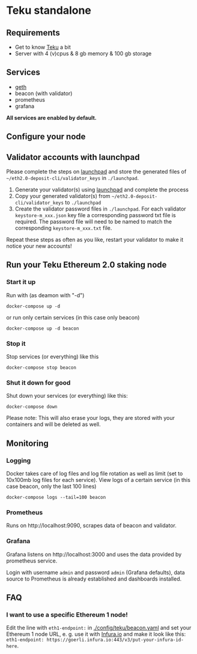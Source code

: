 # Teku standalone 

## Requirements
* Get to know [Teku](https://docs.teku.consensys.net/en/latest/) a bit
* Server with 4 (v)cpus & 8 gb memory & 100 gb storage

## Services
* [geth](https://github.com/ethereum/go-ethereum)
* beacon (with validator)
* prometheus
* grafana

**All services are enabled by default.**

## Configure your node

## Validator accounts with launchpad
Please complete the steps on [launchpad](https://prater.launchpad.ethereum.org/) and store the generated files of `~/eth2.0-deposit-cli/validator_keys` in `./launchpad`.

1. Generate your validator(s) using [launchpad](https://prater.launchpad.ethereum.org/) and complete the process
2. Copy your generated validator(s) from `~/eth2.0-deposit-cli/validator_keys` to `./launchpad`
3. Create the validator password files in `./launchpad`. For each validator `keystore-m_xxx.json` key file a corresponding password txt file is required. The password file will need to be named to match the corresponding `keystore-m_xxx.txt` file.

Repeat these steps as often as you like, restart your validator to make it notice your new accounts!

## Run your Teku Ethereum 2.0 staking node

### Start it up
Run with (as deamon with "-d")
```
docker-compose up -d
```
or run only certain services (in this case only beacon)
```
docker-compose up -d beacon 
```

### Stop it
Stop services (or everything) like this
```
docker-compose stop beacon
```

### Shut it down for good
Shut down your services (or everything) like this:
```
docker-compose down
```
Please note: This will also erase your logs, they are stored with your containers and will be deleted as well.

## Monitoring
### Logging
Docker takes care of log files and log file rotation as well as limit (set to 10x100mb log files for each service).
View logs of a certain service (in this case beacon, only the last 100 lines)
```
docker-compose logs --tail=100 beacon
```

### Prometheus
Runs on http://localhost:9090, scrapes data of beacon and validator.

### Grafana
Grafana listens on http://localhost:3000 and uses the data provided by prometheus service.

Login with username `admin` and password `admin` (Grafana defaults), data source to Prometheus is already established and dashboards installed.

## FAQ

### I want to use a specific Ethereum 1 node!
Edit the line with `eth1-endpoint:` in [./config/teku/beacon.yaml](/config/teku/beacon.yaml) and set your Ethereum 1 node URL, e. g. use it with [Infura.io](https://infura.io/) and make it look like this: `eth1-endpoint: https://goerli.infura.io:443/v3/put-your-infura-id-here`.
